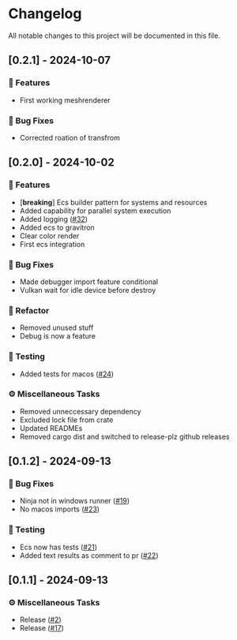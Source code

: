# Changelog

All notable changes to this project will be documented in this file.

## [0.2.1] - 2024-10-07

### 🚀 Features

- First working meshrenderer

### 🐛 Bug Fixes

- Corrected roation of transfrom


## [0.2.0] - 2024-10-02

### 🚀 Features

- [**breaking**] Ecs builder pattern for systems and resources
- Added capability for parallel system execution
- Added logging ([#32](https://github.com/Profiidev/gravitron/pull/32))
- Added ecs to gravitron
- Clear color render
- First ecs integration

### 🐛 Bug Fixes

- Made debugger import feature conditional
- Vulkan wait for idle device before destroy

### 🚜 Refactor

- Removed unused stuff
- Debug is now a feature

### 🧪 Testing

- Added tests for macos ([#24](https://github.com/Profiidev/gravitron/pull/24))

### ⚙️ Miscellaneous Tasks

- Removed unneccessary dependency
- Excluded lock file from crate
- Updated READMEs
- Removed cargo dist and switched to release-plz github releases


## [0.1.2] - 2024-09-13

### 🐛 Bug Fixes

- Ninja not in windows runner ([#19](https://github.com/Profiidev/gravitron/pull/19))
- No macos imports ([#23](https://github.com/Profiidev/gravitron/pull/23))

### 🧪 Testing

- Ecs now has tests ([#21](https://github.com/Profiidev/gravitron/pull/21))
- Added text results as comment to pr ([#22](https://github.com/Profiidev/gravitron/pull/22))


## [0.1.1] - 2024-09-13

### ⚙️ Miscellaneous Tasks

- Release ([#2](https://github.com/Profiidev/gravitron/pull/2))
- Release ([#17](https://github.com/Profiidev/gravitron/pull/17))


